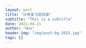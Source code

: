 ```yaml
---
layout: post
title: "计网复习前四章"
subtitle: "This is a subtitle"
date: 2021-04-21
author: "Hux"
header-img: "img/post-bg-2015.jpg"
tags: []
---
```

